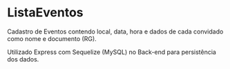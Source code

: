 # ListaEventos
Cadastro de Eventos contendo local, data, hora e dados de cada convidado como nome e documento (RG).

Utilizado Express com Sequelize (MySQL) no Back-end para persistência dos dados.
